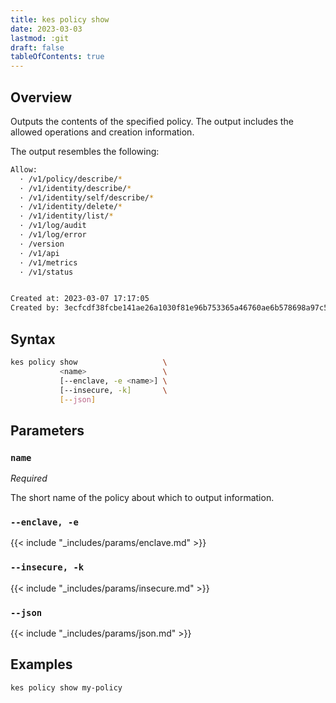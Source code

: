 ```yaml
---
title: kes policy show
date: 2023-03-03
lastmod: :git
draft: false
tableOfContents: true
---
```


## Overview

Outputs the contents of the specified policy.
The output includes the allowed operations and creation information.

The output resembles the following:

```sh
Allow:
  · /v1/policy/describe/*
  · /v1/identity/describe/*
  · /v1/identity/self/describe/*
  · /v1/identity/delete/*
  · /v1/identity/list/*
  · /v1/log/audit
  · /v1/log/error
  · /version
  · /v1/api
  · /v1/metrics
  · /v1/status


Created at: 2023-03-07 17:17:05
Created by: 3ecfcdf38fcbe141ae26a1030f81e96b753365a46760ae6b578698a97c59fd22
```

## Syntax

```sh
kes policy show                   \
           <name>                 \
           [--enclave, -e <name>] \
           [--insecure, -k]       \
           [--json]
```

## Parameters

### `name`

_Required_

The short name of the policy about which to output information.

### `--enclave, -e`

{{< include "_includes/params/enclave.md" >}}

### `--insecure, -k`

{{< include "_includes/params/insecure.md" >}}

### `--json`

{{< include "_includes/params/json.md" >}}

## Examples

```sh {.copy}
kes policy show my-policy
```